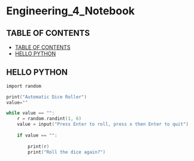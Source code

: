 # Engineering_4_Notebook

## TABLE OF CONTENTS
* [TABLE OF CONTENTS](#TABLE-OF-CONTENTS)
* [HELLO PYTHON](#HELLO-PYTHON)

## HELLO PYTHON
```C
import random

print("Automatic Dice Roller")
value=""

while value == "":
    r = random.randint(1, 6)
    value = input("Press Enter to roll, press x then Enter to quit")
    
    if value == "":
        
        print(r)
        print("Roll the dice again?")
```
